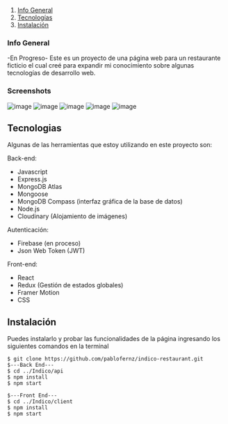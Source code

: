 1. [Info General](#Info-General)
2. [Tecnologías](#tecnologias)
3. [Instalación](#Instalación)
   
### Info General
-En Progreso-
Este es un proyecto de una página web para un restaurante ficticio el cual creé para expandir mi conocimiento sobre algunas tecnologías de desarrollo web.

### Screenshots
![image](https://github.com/user-attachments/assets/1978c0c4-e0e4-4857-9ff2-26db55a9b559)
![image](https://github.com/user-attachments/assets/d703555a-7a55-4711-832a-30164e76e19a)
![image](https://github.com/user-attachments/assets/89f433bb-4058-4fed-a88b-720ada71da4d)
![image](https://github.com/pablofernz/indico-restaurant/assets/122618014/886c8493-0a8a-428d-91a3-58862dc2394f)
![image](https://github.com/user-attachments/assets/efe12ce3-e6d2-49aa-9094-b5b9c50898c1)



## Tecnologias
Algunas de las herramientas que estoy utilizando en este proyecto son:

Back-end:
* Javascript
* Express.js
* MongoDB Atlas
* Mongoose
* MongoDB Compass (interfaz gráfica de la base de datos)
* Node.js
* Cloudinary (Alojamiento de imágenes)

Autenticación:
* Firebase (en proceso)
* Json Web Token (JWT)

Front-end:
* React
* Redux (Gestión de estados globales)
* Framer Motion
* CSS
  
## Instalación
Puedes instalarlo y probar las funcionalidades de la página ingresando los siguientes comandos en la terminal
```
$ git clone https://github.com/pablofernz/indico-restaurant.git
$---Back End---
$ cd ../Indico/api
$ npm install
$ npm start

$---Front End---
$ cd ../Indico/client
$ npm install
$ npm start
```
